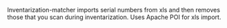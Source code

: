 Inventarization-matcher imports serial numbers from xls and then removes those that you scan during inventarization. Uses Apache POI for xls import.
